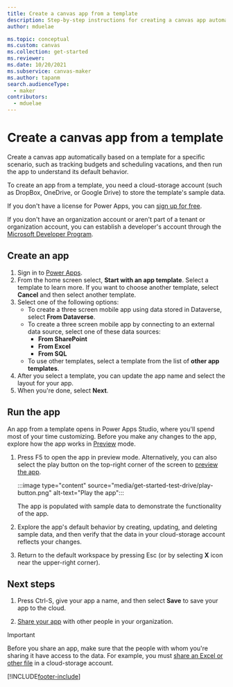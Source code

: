 ```yaml
---
title: Create a canvas app from a template
description: Step-by-step instructions for creating a canvas app automatically based on a Power Apps template.
author: mduelae

ms.topic: conceptual
ms.custom: canvas
ms.collection: get-started
ms.reviewer: 
ms.date: 10/20/2021
ms.subservice: canvas-maker
ms.author: tapanm
search.audienceType: 
  - maker
contributors:
  - mduelae
---
```


# Create a canvas app from a template

Create a canvas app automatically based on a template for a specific scenario, such as tracking budgets and scheduling vacations, and then run the app to understand its default behavior.

To create an app from a template, you need a cloud-storage account (such as DropBox, OneDrive, or Google Drive) to store the template's sample data.

If you don't have a license for Power Apps, you can [sign up for free](../signup-for-powerapps.md).

If you don't have an organization account or aren't part of a tenant or organization account, you can establish a developer's account through the [Microsoft Developer Program](https://developer.microsoft.com/en-us/microsoft-365/dev-program).

## Create an app

1. Sign in to [Power Apps](https://make.powerapps.com?utm_source=padocs&utm_medium=linkinadoc&utm_campaign=referralsfromdoc).
1. From the home screen select, **Start with an app template**. Select a template to learn more. If you want to choose another template, select **Cancel** and then select another template.
2. Select one of the following options:
    - To create a three screen mobile app using data stored in Dataverse, select **From Dataverse**.
    - To create a three screen mobile app by connecting to an external data source, select one of these data sources:
      - **From SharePoint**
      - **From Excel**
      - **From SQL**
    - To use other templates, select a template from the list of **other app templates**.
5. After you select a template, you can update the app name and select the layout for your app. 
6. When you're done, select **Next**.


## Run the app

An app from a template opens in Power Apps Studio, where you'll spend most of your time customizing. Before you make any changes to the app, explore how the app works in [Preview](preview-app.md) mode.

1. Press F5 to open the app in preview mode. Alternatively, you can also select the play button on the top-right corner of the screen to [preview the app](preview-app.md).

    :::image type="content" source="media/get-started-test-drive/play-button.png" alt-text="Play the app":::

    The app is populated with sample data to demonstrate the functionality of the app.

1. Explore the app's default behavior by creating, updating, and deleting sample data, and then verify that the data in your cloud-storage account reflects your changes.

1. Return to the default workspace by pressing Esc (or by selecting **X** icon near the upper-right corner).

## Next steps

1. Press Ctrl-S, give your app a name, and then select **Save** to save your app to the cloud.

1. [Share your app](share-app.md) with other people in your organization.

> [!IMPORTANT]
> Before you share an app, make sure that the people with whom you're sharing it have access to the data. For example, you must [share an Excel or other file](share-app-data.md) in a cloud-storage account.

[!INCLUDE[footer-include](../../includes/footer-banner.md)]
